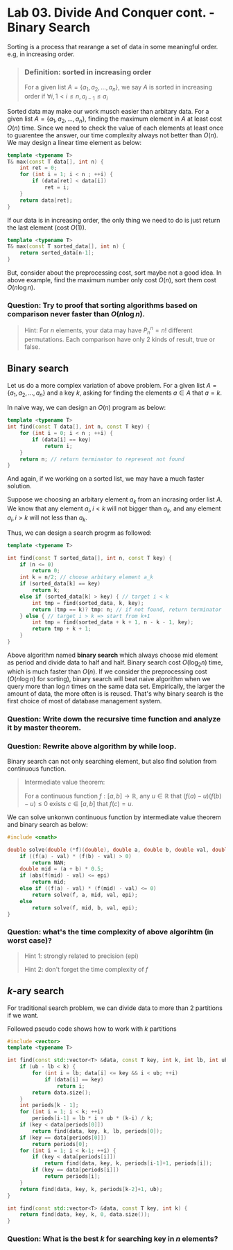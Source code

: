 # Lab 03. Divide And Conquer cont. - Binary Search

Sorting is a process that rearange a set of data in some meaningful order. e.g, in increasing order.  

> ### Definition: sorted in increasing order
> For a given list $A = \{ a_1, a_2, \dots, a_n \}$,
> we say $A$ is sorted in increasing order if $\forall i, 1 \lt i \le n, a_{i-1} \le a_i$

Sorted data may make our work musch easier than arbitary data. 
For a given list $A = \{ a_1, a_2, \dots, a_n \}$, 
finding the maximum element in $A$ at least cost $O(n)$ time. 
Since we need to check the value of each elements at least once to guarentee the answer, 
our time complexity always not better than $O(n)$. 
We may design a linear time element as below: 

```C++
template <typename T>
T& max(const T data[], int n) {
    int ret = 0;
    for (int i = 1; i < n ; ++i) {
        if (data[ret] < data[i])
            ret = i;
    }
    return data[ret];
}
```

If our data is in increasing order, the only thing we need to do is just return the last element (cost $O(1)$).

```C++
template <typename T>
T& max(const T sorted_data[], int n) {
    return sorted_data[n-1];
}
```

But, consider about the preprocessing cost, sort maybe not a good idea. 
In above example, find the maximum number only cost $O(n)$, sort them cost $O(n \log n)$. 

### Question: Try to proof that sorting algorithms based on comparison never faster than $O(n \log n)$. 
> Hint: For $n$ elements, your data may have $P^n_n = n!$ different permutations. 
> Each comparison have only 2 kinds of result, true or false. 

## Binary search 

Let us do a more complex variation of above problem. 
For a given list $A = \{ a_1, a_2, \dots, a_n \}$ and a key $k$, asking for finding the elements $a \in A$ that $a = k$.  

In naive way, we can design an $O(n)$ program as below: 
```C++
template <typename T>
int find(const T data[], int n, const T key) {
    for (int i = 0; i < n ; ++i) {
        if (data[i] == key)
            return i;
    }
    return n; // return terminator to represent not found
}
```

And again, if we working on a sorted list, we may have a much faster solution. 

Suppose we choosing an arbitary element $a_k$ from an incrasing order list $A$. 
We know that any element $a_i, i < k$ will not bigger than $a_k$, 
and any element $a_i, i > k$ will not less than $a_k$. 

Thus, we can design a search progrm as followed:
```C++
template <typename T>

int find(const T sorted_data[], int n, const T key) {
    if (n <= 0)
        return 0;
    int k = n/2; // choose arbitary element a_k
    if (sorted_data[k] == key)
        return k;
    else if (sorted_data[k] > key) { // target i < k
        int tmp = find(sorted_data, k, key);
        return (tmp == k)? tmp: n; // if not found, return terminator
    } else { // target i > k => start from k+1
        int tmp = find(sorted_data + k + 1, n - k - 1, key);
        return tmp + k + 1;
    }
}
```

Above algorithm named __binary search__ which always choose mid element as period and divide data to half and half. 
Binary search cost $O(\log_2 n)$ time, which is much faster than $O(n)$. 
If we consider the preprocessing cost ($O(n \log n)$ for sorting), binary search will beat naive algorithm when we query more than $\log n$ times on the same data set. 
Empirically, the larger the amount of data, the more often is is reused. 
That's why binary search is the first choice of most of database management system.  

### Question: Write down the recursive time function and analyze it by master theorem. 

### Question: Rewrite above algorithm by while loop.

Binary search can not only searching element, but also find solution from continuous function. 

> Intermediate value theorem: 
>
> For a continuous function $f: [a, b] \to \mathbb{R}$, 
> any $u \in \mathbb{R}$ that $(f(a) - u)(f(b) - u) \le 0$ 
> exists $c \in [a, b]$ that $f(c) = u$.

We can solve unkonwn continuous function by intermediate value theorem and binary search as below:

```C++
#include <cmath>

double solve(double (*f)(double), double a, double b, double val, double epi) {
    if ((f(a) - val) * (f(b) - val) > 0)
        return NAN;
    double mid = (a + b) * 0.5;
    if (abs(f(mid) - val) <= epi)
        return mid;
    else if ((f(a) - val) * (f(mid) - val) <= 0)
        return solve(f, a, mid, val, epi);
    else
        return solve(f, mid, b, val, epi);
}
```

### Question: what's the time complexity of above algorihtm (in worst case)?
> Hint 1: strongly related to precision (epi)
>
> Hint 2: don't forget the time complexity of $f$

<!-- Newton's method is a faster approximation method -->
<!-- Gradient descent -->

## $k$-ary search
For traditional search problem, we can divide data to more than 2 partitions if we want. 

Followed pseudo code shows how to work with $k$ partitions
```C++
#include <vector>
template <typename T>

int find(const std::vector<T> &data, const T key, int k, int lb, int ub) {
    if (ub - lb < k) {
        for (int i = lb; data[i] <= key && i < ub; ++i)
            if (data[i] == key)
                return i;
        return data.size();
    }
    int periods[k - 1];
    for (int i = 1; i < k; ++i) 
        periods[i-1] = lb * i + ub * (k-i) / k;
    if (key < data[periods[0]])
        return find(data, key, k, lb, periods[0]);
    if (key == data[periods[0]])
        return periods[0];
    for (int i = 1; i < k-1; ++i) {
        if (key < data[periods[i]])
            return find(data, key, k, periods[i-1]+1, periods[i]);
        if (key == data[periods[i]])
            return periods[i];
    }
    return find(data, key, k, periods[k-2]+1, ub);
}

int find(const std::vector<T> &data, const T key, int k) {
    return find(data, key, k, 0, data.size());
}
```

### Question: What is the best $k$ for searching key in $n$ elements?
